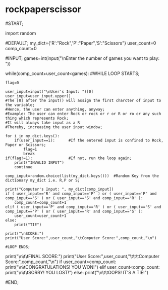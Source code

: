 # rockpaperscissor
#START;

import random

#DEFAULT;
my_dict={'R':"Rock",'P':"Paper",'S':"Scissors"}
user_count=0
comp_count=0

#INPUT;
games=int(input("\nEnter the number of games you want to play: "))

while(comp_count+user_count<games):
	#WHILE LOOP STARTS;

	flag=0

	user_input=input("\nUser's Input: ")[0]
	user_input=user_input.upper()
	#The [0] after the input() will assign the first charcter of input to the variable;
	#Hence, the user can enter anything, anyway; 
	#Example: The user can enter Rock or rock or r or R or ro or any such thing which represents Rock;
	#It will always take input as a R
	#Thereby, increasing the user input window;

	for i in my_dict.keys():
		if(user_input==i):		#If the entered input is confined to Rock, Paper or Scissors;
			flag=1
			break
	if(flag!=1):				#If not, run the loop again;
		print("INVALID INPUT")
		continue

	comp_input=random.choice(list(my_dict.keys()))	#Random Key from the dictionary my_dict i.e. R,P or S;

	print("Computer's Input: ", my_dict[comp_input])
	if ( user_input=='R' and comp_input=='P' ) or ( user_input=='P' and comp_input=='S' ) or ( user_input=='S' and comp_input=='R' ):
		comp_count=comp_count+1
	elif ( user_input=='P' and comp_input=='R' ) or ( user_input=='S' and comp_input=='P' ) or ( user_input=='R' and comp_input=='S' ):
		user_count=user_count+1
	else:
		print("TIE")

	print("\nSCORE:")
	print("User Score:",user_count,"\tComputer Score:",comp_count,"\n")

	#LOOP ENDS;

print("\n\t\tFINAL SCORE:")
print("User Score:",user_count,"\t\t\tComputer Score:",comp_count,"\n")
if user_count>comp_count:
	print("\n\tCONGRATULATIONS! YOU WON!")
elif user_count<comp_count:
	print("\n\t\tSORRY! YOU LOST!")
else:
	print("\n\t\tOOPS! IT'S A TIE!")



#END;
